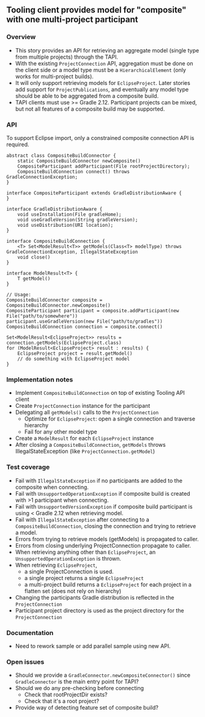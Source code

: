 ## Tooling client provides model for "composite" with one multi-project participant

### Overview

- This story provides an API for retrieving an aggregate model (single type from multiple projects) through the TAPI.
- With the existing `ProjectConnection` API, aggregation must be done on the client side or a model type must be a `HierarchicalElement` (only works for multi-project builds).
- It will only support retrieving models for `EclipseProject`.  Later stories add support for `ProjectPublications`, and eventually any model type should be able to be aggregated from a composite build.
- TAPI clients must use >= Gradle 2.12. Participant projects can be mixed, but not all features of a composite build may be supported.

### API

To support Eclipse import, only a constrained composite connection API is required.

    abstract class CompositeBuildConnector { 
        static CompositeBuildConnector newComposite()
        CompositeParticipant addParticipant(File rootProjectDirectory);
        CompositeBuildConnection connect() throws GradleConnectionException;
    }

    interface CompositeParticipant extends GradleDistributionAware {
    }

    interface GradleDistributionAware {
        void useInstallation(File gradleHome);
        void useGradleVersion(String gradleVersion);
        void useDistribution(URI location);
    }

    interface CompositeBuildConnection {
        <T> Set<ModelResult<T>> getModels(Class<T> modelType) throws GradleConnectionException, IllegalStateException
        void close()
    }

    interface ModelResult<T> {
        T getModel()
    }

    // Usage:
    CompositeBuildConnector composite = CompositeBuildConnector.newComposite()
    CompositeParticipant participant = composite.addParticipant(new File("path/to/somewhere"))
    participant.useGradleVersion(new File("path/to/gradles"))
    CompositeBuildConnection connection = composite.connect()

    Set<ModelResult<EclipseProject>> results = connection.getModels(EclipseProject.class)
    for (ModelResult<EclipseProject> result : results) {
        EclipseProject project = result.getModel()
        // do something with EclipseProject model
    }

### Implementation notes

- Implement `CompositeBuildConnection` on top of existing Tooling API client
- Create `ProjectConnection` instance for the participant
- Delegating all `getModels()` calls to the `ProjectConnection`
    - Optimize for `EclipseProject`: open a single connection and traverse hierarchy
    - Fail for any other model type
- Create a `ModelResult` for each `EclipseProject` instance
- After closing a `CompositeBuildConnection`, `getModels` throws IllegalStateException (like `ProjectConnection.getModel`)

### Test coverage

- Fail with `IllegalStateException` if no participants are added to the composite when connecting.
- Fail with `UnsupportedOperationException` if composite build is created with >1 participant when connecting.
- Fail with `UnsupportedVersionException` if composite build participant is using < Gradle 2.12 when retrieving model.
- Fail with `IllegalStateException` after connecting to a `CompositeBuildConnection`, closing the connection and trying to retrieve a model.
- Errors from trying to retrieve models (getModels) is propagated to caller.
- Errors from closing underlying ProjectConnection propagate to caller.
- When retrieving anything other than `EclipseProject`, an `UnsupportedOperationException` is thrown.
- When retrieving `EclipseProject`, 
    - a single ProjectConnection is used.
    - a single project returns a single `EclipseProject`
    - a multi-project build returns a `EclipseProject` for each project in a flatten set (does not rely on hierarchy)
- Changing the participants Gradle distribution is reflected in the `ProjectConnection`
- Participant project directory is used as the project directory for the `ProjectConnection`


### Documentation

- Need to rework sample or add parallel sample using new API.

### Open issues

- Should we provide a `GradleConnector.newCompositeConnector()` since `GradleConnector` is the main entry point for TAPI?
- Should we do any pre-checking before connecting
    - Check that rootProjectDir exists?
    - Check that it's a root project?
- Provide way of detecting feature set of composite build?
